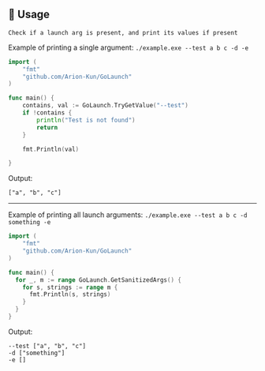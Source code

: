 ## 📝 Usage

`Check if a launch arg is present, and print its values if present`

Example of printing a single argument: `./example.exe --test a b c -d -e`

```go
import (
	"fmt"
	"github.com/Arion-Kun/GoLaunch"
)

func main() {
	contains, val := GoLaunch.TryGetValue("--test")
	if !contains {
		println("Test is not found")
		return
	}

	fmt.Println(val)

}
```
Output:
```
["a", "b", "c"]
```
---
Example of printing all launch arguments: `./example.exe --test a b c -d something -e`
```go
import (
	"fmt"
	"github.com/Arion-Kun/GoLaunch"
)

func main() {
  for _, m := range GoLaunch.GetSanitizedArgs() {
    for s, strings := range m {
      fmt.Println(s, strings)
    }
  }
}
```
Output:
```
--test ["a", "b", "c"]
-d ["something"]
-e []
```
